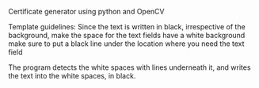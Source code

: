 Certificate generator using python and OpenCV

Template guidelines:
Since the text is written in black, irrespective of the background, make the space for the text fields have a white background
make sure to put a black line under the location where you need the text field

The program detects the white spaces with lines underneath it, and writes the text into the white spaces, in black.
